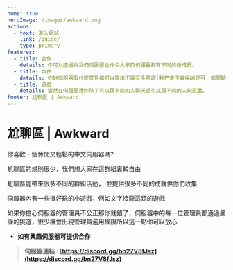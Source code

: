 ```yaml
---
home: true
heroImage: /images/awkward.png
actions:
  - text: 進入網站
    link: /guide/
    type: primary
features:
  - title: 合作
    details: 你可以透過與我們伺服器合作令大家的伺服器都有不同的新成員。
  - title: 自由
    details: 你對伺服器有什麼意見都可以提出不論有多荒謬(我們會不會採納是另一個問題w)，你只要在遵守規則的情況下做什麼都可以。
  - title: 遊戲
    details: 當然在伺服器裡你除了可以跟不同的人聊天還可以跟不同的人玩遊戲。
footer: 尬聊區 | Awkward
---
```


# 尬聊區 | Awkward

你喜歡一個休閒又輕鬆的中文伺服器嗎?

尬聊區的規則很少，我們想大家在這群組裏較自由

尬聊區能帶來很多不同的群組活動，
並提供很多不同的成就供你們收集

伺服器內有一些很好玩的小遊戲，例如文字接龍這類的遊戲

如果你擔心伺服器的管理員不公正那你就錯了，伺服器中的每一位管理員都通過嚴謹的挑選，很少機會出現管理員濫用權限所以這一點你可以放心

- **如有興趣伺服器可提供合作**

> **伺服器連結 : [https://discord.gg/bn27V8fJsz](https://discord.gg/bn27V8fJsz)**

